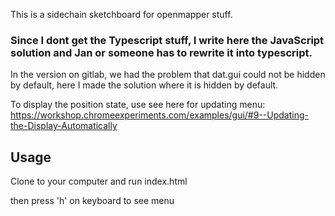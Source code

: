 This is a sidechain sketchboard for openmapper stuff.


### Since I dont get the Typescript stuff, I write here the JavaScript solution and Jan or someone has to rewrite it into typescript.

In the version on gitlab, we had the problem that dat.gui could not be hidden by default, here I made the solution where it is hidden by default.

To display the position state, use see here for updating menu:
https://workshop.chromeexperiments.com/examples/gui/#9--Updating-the-Display-Automatically

## Usage
Clone to your computer and run index.html

then press 'h' on keyboard to see menu
